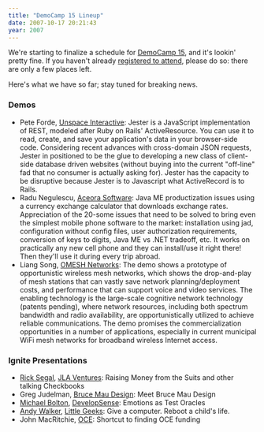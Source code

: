 ```yaml
---
title: "DemoCamp 15 Lineup"
date: 2007-10-17 20:21:43
year: 2007
---
```

We're starting to finalize a schedule for <a href="http://barcamp.org/DemoCampToronto15">DemoCamp 15</a>, and it's lookin' pretty fine.  If you haven't already <a href="http://democamp.eventbrite.com">registered to attend</a>, please do so: there are only a few places left.

Here's what we have so far; stay tuned for breaking news.
<h3>Demos</h3>
<ul>
  <li>Pete Forde, <a href="http://unspace.ca/">Unspace Interactive</a>:  Jester is a JavaScript implementation of REST, modeled after Ruby on  Rails' ActiveResource. You can use it to read, create, and save your  application's data in your browser-side code. Considering recent advances with cross-domain JSON requests, Jester in positioned to be the glue to developing a new class of client-side database driven websites (without buying into the current "off-line" fad that no consumer is actually asking for). Jester has the capacity to be disruptive because Jester is to Javascript what ActiveRecord is to Rails.</li>
  <li>Radu Negulescu, <a href="http://www.aceora.com/javamobile">Aceora Software</a>: Java ME productization issues using a currency exchange calculator that downloads exchange rates. Appreciation of the 20-some issues that need to be solved to bring even the simplest mobile phone software to the market: installation using jad, configuration without config files, user authorization requirements, conversion of keys to digits, Java ME vs .NET tradeoff, etc. It works on practically any new cell phone and they can install/use it right there! Then they'll use it during every trip abroad.</li>
  <li>Liang Song, <a href="http://www.omeshnet.com/">OMESH Networks</a>: The demo shows a prototype of opportunistic wireless mesh networks, which shows the drop-and-play of mesh stations that can vastly save network planning/deployment costs, and performance that can support voice and video services. The enabling technology is the large-scale cognitive network technology (patents pending), where network resources, including both spectrum bandwidth and radio availability, are opportunistically utilized to achieve reliable communications. The demo promises the commercialization opportunities in a number of applications, especially in current municipal WiFi mesh networks for broadband wireless Internet access.</li>
</ul>
<h3>Ignite Presentations</h3>
<ul>
  <li><a href="http://ricksegal.typepad.com/">Rick Segal</a>, <a href="http://jlaventures.com/">JLA Ventures</a>: Raising Money from the Suits and other talking Checkbooks</li>
  <li>Greg Judelman, <a href="http://www.brucemaudesign.com/">Bruce Mau Design</a>: Meet Bruce Mau Design</li>
  <li><a href="http://michaelbolton.net">Michael Bolton</a>, <a href="http://www.developsense.com/">DevelopSense</a>: Emotions as Test Oracles</li>
  <li><a href="http://cyberwalker.com">Andy Walker</a>, <a href="http://littlegeeks.org/">Little Geeks</a>: Give a computer. Reboot a child's life.</li>
  <li>John MacRitchie, <a href="http://oce-ontario.org/">OCE</a>: Shortcut to finding OCE funding</li>
</ul>
